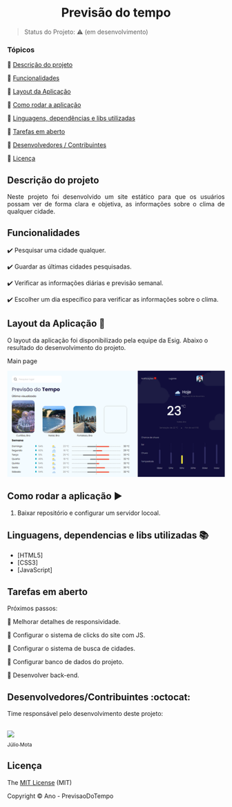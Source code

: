 <h1 align="center">Previsão do tempo</h1>

> Status do Projeto: :warning: (em desenvolvimento)

### Tópicos

:small_blue_diamond: [Descrição do projeto](#descrição-do-projeto)

:small_blue_diamond: [Funcionalidades](#funcionalidades)

:small_blue_diamond: [Layout da Aplicação](#layout-da-aplicação-dash)

:small_blue_diamond: [Como rodar a aplicação](#como-rodar-a-aplicação-arrow_forward)

:small_blue_diamond: [Linguagens, dependências e libs utilizadas](#linguagens-dependencias-e-libs-utilizadas-books)

:small_blue_diamond: [Tarefas em aberto](#tarefas-em-aberto)

:small_blue_diamond: [Desenvolvedores / Contribuintes](#desenvolvedores-contribuintes)

:small_blue_diamond: [Licença](#licença)

## Descrição do projeto 

<p align="justify">
  Neste projeto foi desenvolvido um site estático para que os usuários possam ver de forma clara e objetiva, as informações sobre o clima de qualquer cidade. 
</p>

## Funcionalidades

:heavy_check_mark: Pesquisar uma cidade qualquer.

:heavy_check_mark: Guardar as últimas cidades pesquisadas.

:heavy_check_mark: Verificar as informações diárias e previsão semanal.

:heavy_check_mark: Escolher um dia específico para verificar as informações sobre o clima.

## Layout da Aplicação :dash:

O layout da aplicação foi disponibilizado pela equipe da Esig.
Abaixo o resultado do desenvolvimento do projeto.

Main page

<img src="https://github.com/juliocamposmota/PrevisaoDoTempo/blob/main/github/layout.PNG" width=650 heigth=550>

## Como rodar a aplicação :arrow_forward:

1. Baixar repositório e configurar um servidor locoal.

## Linguagens, dependencias e libs utilizadas :books:

- [HTML5]
- [CSS3]
- [JavaScript]

## Tarefas em aberto

Próximos passos:

:memo: Melhorar detalhes de responsividade.

:memo: Configurar o sistema de clicks do site com JS.

:memo: Configurar o sistema de busca de cidades.

:memo: Configurar banco de dados do projeto.

:memo: Desenvolver back-end.

## Desenvolvedores/Contribuintes :octocat:

Time responsável pelo desenvolvimento deste projeto: <br> <br>

[<img src="https://avatars3.githubusercontent.com/u/68956245?s=460&u=b7f1c48f3332d7dc29f2ec71c70116c6efff47d0&v=4" width=115><br><sub>Júlio Mota</sub>](https://github.com/juliocamposmota)

## Licença 

The [MIT License]() (MIT)

Copyright :copyright: Ano - PrevisaoDoTempo
